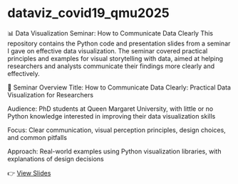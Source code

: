 # dataviz_covid19_qmu2025

📊 Data Visualization Seminar: How to Communicate Data Clearly
This repository contains the Python code and presentation slides from a seminar I gave on effective data visualization. The seminar covered practical principles and examples for visual storytelling with data, aimed at helping researchers and analysts communicate their findings more clearly and effectively.

🎯 Seminar Overview
Title: How to Communicate Data Clearly: Practical Data Visualization for Researchers

Audience: PhD students at Queen Margaret University, with little or no Python knowledge interested in improving their data visualization skills

Focus: Clear communication, visual perception principles, design choices, and common pitfalls

Approach: Real-world examples using Python visualization libraries, with explanations of design decisions



👉 [View Slides](https://docs.google.com/presentation/d/1DMpK6BzaJq8-p6MZtFUYs1myuEXw63pz97upZd8PZ5w/edit?usp=sharing)

